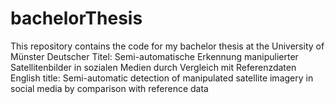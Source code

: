# bachelorThesis
This repository contains the code for my bachelor thesis at the University of Münster
Deutscher Titel:
Semi-automatische Erkennung manipulierter Satellitenbilder in sozialen Medien durch Vergleich mit Referenzdaten
English title:
Semi-automatic detection of manipulated satellite imagery in social media by comparison with reference data
